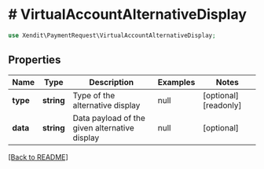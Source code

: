 # # VirtualAccountAlternativeDisplay


```php
use Xendit\PaymentRequest\VirtualAccountAlternativeDisplay;
```
## Properties

| Name | Type | Description | Examples | Notes |
| ------------ | ------------- | ------------- | ------------- | -------------|
| **type** | **string** | Type of the alternative display | null |  [optional] [readonly] |
| **data** | **string** | Data payload of the given alternative display | null |  [optional] |


[[Back to README]](../../README.md)
